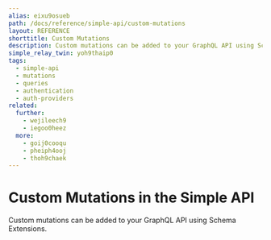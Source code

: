 ```yaml
---
alias: eixu9osueb
path: /docs/reference/simple-api/custom-mutations
layout: REFERENCE
shorttitle: Custom Mutations
description: Custom mutations can be added to your GraphQL API using Schema Extensions.
simple_relay_twin: yoh9thaip0
tags:
  - simple-api
  - mutations
  - queries
  - authentication
  - auth-providers
related:
  further:
    - wejileech9
    - iegoo0heez
  more:
    - goij0cooqu
    - pheiph4ooj
    - thoh9chaek
---
```


# Custom Mutations in the Simple API

Custom mutations can be added to your GraphQL API using Schema Extensions.
